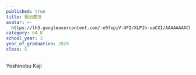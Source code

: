 ```yaml
---
published: true
title: 鍜治慶亘
avatar: >-
  https://lh3.googleusercontent.com/-e0fepiV-UFI/XLP1h-saCXI/AAAAAAAACkM/2TT258CFgu03qJkYJgzBvfvkxYVM350JACE0YBhgL/_DSC0339.JPG
category: 04_B
school_year: 3
year_of_graduation: 2020
class: 5
---
```

Yoshinobu Kaji
